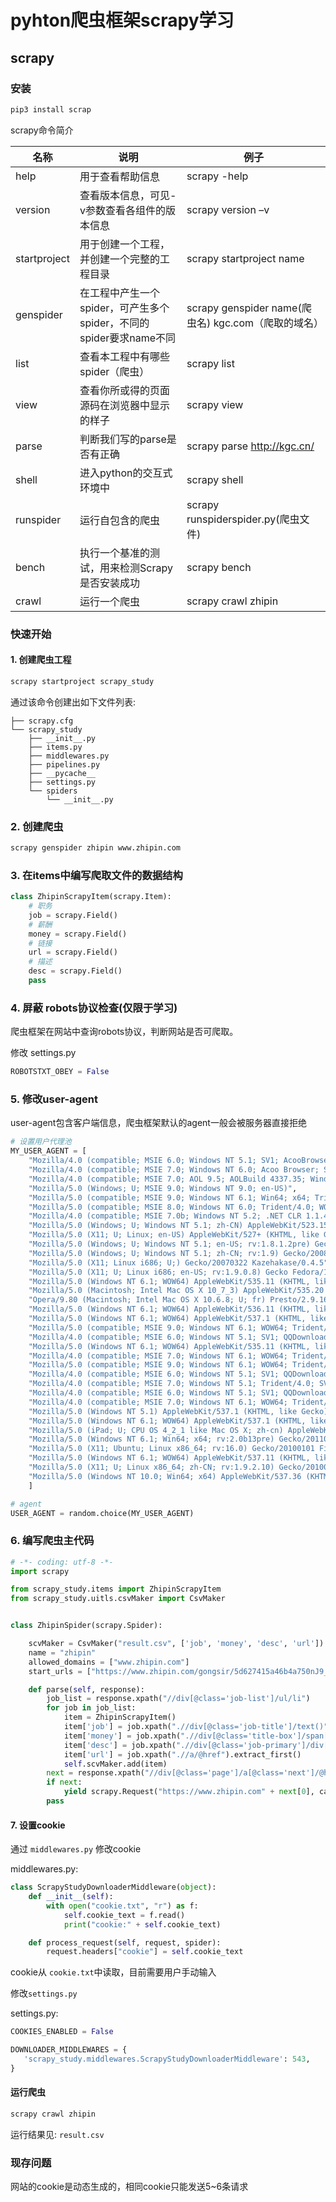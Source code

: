# pyhton爬虫框架scrapy学习

## scrapy

### 安装

```bash
pip3 install scrap
```

scrapy命令简介

| 名称         | 说明                                                         | 例子                                                |
| ------------ | ------------------------------------------------------------ | --------------------------------------------------- |
| help         | 用于查看帮助信息                                             | scrapy -help                                        |
| version      | 查看版本信息，可见-v参数查看各组件的版本信息                 | scrapy version –v                                   |
| startproject | 用于创建一个工程，并创建一个完整的工程目录                   | scrapy startproject name                            |
| genspider    | 在工程中产生一个spider，可产生多个spider，不同的spider要求name不同 | scrapy genspider name(爬虫名) kgc.com（爬取的域名） |
| list         | 查看本工程中有哪些spider（爬虫）                             | scrapy list                                         |
| view         | 查看你所或得的页面源码在浏览器中显示的样子                   | scrapy view                                         |
| parse        | 判断我们写的parse是否有正确                                  | scrapy parse http://kgc.cn/                         |
| shell        | 进入python的交互式环境中                                     | scrapy shell                                        |
| runspider    | 运行自包含的爬虫                                             | scrapy runspiderspider.py(爬虫文件)                 |
| bench        | 执行一个基准的测试，用来检测Scrapy是否安装成功               | scrapy bench                                        |
| crawl        | 运行一个爬虫                                             | scrapy crawl zhipin                                        |


### 快速开始

#### 1. 创建爬虫工程

```bash
scrapy startproject scrapy_study
```
通过该命令创建出如下文件列表:

```text
├── scrapy.cfg
└── scrapy_study
    ├── __init__.py
    ├── items.py
    ├── middlewares.py
    ├── pipelines.py
    ├── __pycache__
    ├── settings.py
    └── spiders
        └── __init__.py
```

### 2. 创建爬虫

```bash
scrapy genspider zhipin www.zhipin.com
```

### 3. 在items中编写爬取文件的数据结构

```python
class ZhipinScrapyItem(scrapy.Item):
    # 职务
    job = scrapy.Field()
    # 薪酬
    money = scrapy.Field()
    # 链接
    url = scrapy.Field()
    # 描述
    desc = scrapy.Field()
    pass
```

### 4. 屏蔽 robots协议检查(仅限于学习)

爬虫框架在网站中查询robots协议，判断网站是否可爬取。

修改 settings.py

```python
ROBOTSTXT_OBEY = False
```

### 5. 修改user-agent

user-agent包含客户端信息，爬虫框架默认的agent一般会被服务器直接拒绝

```python
# 设置用户代理池
MY_USER_AGENT = [
    "Mozilla/4.0 (compatible; MSIE 6.0; Windows NT 5.1; SV1; AcooBrowser; .NET CLR 1.1.4322; .NET CLR 2.0.50727)",
    "Mozilla/4.0 (compatible; MSIE 7.0; Windows NT 6.0; Acoo Browser; SLCC1; .NET CLR 2.0.50727; Media Center PC 5.0; .NET CLR 3.0.04506)",
    "Mozilla/4.0 (compatible; MSIE 7.0; AOL 9.5; AOLBuild 4337.35; Windows NT 5.1; .NET CLR 1.1.4322; .NET CLR 2.0.50727)",
    "Mozilla/5.0 (Windows; U; MSIE 9.0; Windows NT 9.0; en-US)",
    "Mozilla/5.0 (compatible; MSIE 9.0; Windows NT 6.1; Win64; x64; Trident/5.0; .NET CLR 3.5.30729; .NET CLR 3.0.30729; .NET CLR 2.0.50727; Media Center PC 6.0)",
    "Mozilla/5.0 (compatible; MSIE 8.0; Windows NT 6.0; Trident/4.0; WOW64; Trident/4.0; SLCC2; .NET CLR 2.0.50727; .NET CLR 3.5.30729; .NET CLR 3.0.30729; .NET CLR 1.0.3705; .NET CLR 1.1.4322)",
    "Mozilla/4.0 (compatible; MSIE 7.0b; Windows NT 5.2; .NET CLR 1.1.4322; .NET CLR 2.0.50727; InfoPath.2; .NET CLR 3.0.04506.30)",
    "Mozilla/5.0 (Windows; U; Windows NT 5.1; zh-CN) AppleWebKit/523.15 (KHTML, like Gecko, Safari/419.3) Arora/0.3 (Change: 287 c9dfb30)",
    "Mozilla/5.0 (X11; U; Linux; en-US) AppleWebKit/527+ (KHTML, like Gecko, Safari/419.3) Arora/0.6",
    "Mozilla/5.0 (Windows; U; Windows NT 5.1; en-US; rv:1.8.1.2pre) Gecko/20070215 K-Ninja/2.1.1",
    "Mozilla/5.0 (Windows; U; Windows NT 5.1; zh-CN; rv:1.9) Gecko/20080705 Firefox/3.0 Kapiko/3.0",
    "Mozilla/5.0 (X11; Linux i686; U;) Gecko/20070322 Kazehakase/0.4.5",
    "Mozilla/5.0 (X11; U; Linux i686; en-US; rv:1.9.0.8) Gecko Fedora/1.9.0.8-1.fc10 Kazehakase/0.5.6",
    "Mozilla/5.0 (Windows NT 6.1; WOW64) AppleWebKit/535.11 (KHTML, like Gecko) Chrome/17.0.963.56 Safari/535.11",
    "Mozilla/5.0 (Macintosh; Intel Mac OS X 10_7_3) AppleWebKit/535.20 (KHTML, like Gecko) Chrome/19.0.1036.7 Safari/535.20",
    "Opera/9.80 (Macintosh; Intel Mac OS X 10.6.8; U; fr) Presto/2.9.168 Version/11.52",
    "Mozilla/5.0 (Windows NT 6.1; WOW64) AppleWebKit/536.11 (KHTML, like Gecko) Chrome/20.0.1132.11 TaoBrowser/2.0 Safari/536.11",
    "Mozilla/5.0 (Windows NT 6.1; WOW64) AppleWebKit/537.1 (KHTML, like Gecko) Chrome/21.0.1180.71 Safari/537.1 LBBROWSER",
    "Mozilla/5.0 (compatible; MSIE 9.0; Windows NT 6.1; WOW64; Trident/5.0; SLCC2; .NET CLR 2.0.50727; .NET CLR 3.5.30729; .NET CLR 3.0.30729; Media Center PC 6.0; .NET4.0C; .NET4.0E; LBBROWSER)",
    "Mozilla/4.0 (compatible; MSIE 6.0; Windows NT 5.1; SV1; QQDownload 732; .NET4.0C; .NET4.0E; LBBROWSER)",
    "Mozilla/5.0 (Windows NT 6.1; WOW64) AppleWebKit/535.11 (KHTML, like Gecko) Chrome/17.0.963.84 Safari/535.11 LBBROWSER",
    "Mozilla/4.0 (compatible; MSIE 7.0; Windows NT 6.1; WOW64; Trident/5.0; SLCC2; .NET CLR 2.0.50727; .NET CLR 3.5.30729; .NET CLR 3.0.30729; Media Center PC 6.0; .NET4.0C; .NET4.0E)",
    "Mozilla/5.0 (compatible; MSIE 9.0; Windows NT 6.1; WOW64; Trident/5.0; SLCC2; .NET CLR 2.0.50727; .NET CLR 3.5.30729; .NET CLR 3.0.30729; Media Center PC 6.0; .NET4.0C; .NET4.0E; QQBrowser/7.0.3698.400)",
    "Mozilla/4.0 (compatible; MSIE 6.0; Windows NT 5.1; SV1; QQDownload 732; .NET4.0C; .NET4.0E)",
    "Mozilla/4.0 (compatible; MSIE 7.0; Windows NT 5.1; Trident/4.0; SV1; QQDownload 732; .NET4.0C; .NET4.0E; 360SE)",
    "Mozilla/4.0 (compatible; MSIE 6.0; Windows NT 5.1; SV1; QQDownload 732; .NET4.0C; .NET4.0E)",
    "Mozilla/4.0 (compatible; MSIE 7.0; Windows NT 6.1; WOW64; Trident/5.0; SLCC2; .NET CLR 2.0.50727; .NET CLR 3.5.30729; .NET CLR 3.0.30729; Media Center PC 6.0; .NET4.0C; .NET4.0E)",
    "Mozilla/5.0 (Windows NT 5.1) AppleWebKit/537.1 (KHTML, like Gecko) Chrome/21.0.1180.89 Safari/537.1",
    "Mozilla/5.0 (Windows NT 6.1; WOW64) AppleWebKit/537.1 (KHTML, like Gecko) Chrome/21.0.1180.89 Safari/537.1",
    "Mozilla/5.0 (iPad; U; CPU OS 4_2_1 like Mac OS X; zh-cn) AppleWebKit/533.17.9 (KHTML, like Gecko) Version/5.0.2 Mobile/8C148 Safari/6533.18.5",
    "Mozilla/5.0 (Windows NT 6.1; Win64; x64; rv:2.0b13pre) Gecko/20110307 Firefox/4.0b13pre",
    "Mozilla/5.0 (X11; Ubuntu; Linux x86_64; rv:16.0) Gecko/20100101 Firefox/16.0",
    "Mozilla/5.0 (Windows NT 6.1; WOW64) AppleWebKit/537.11 (KHTML, like Gecko) Chrome/23.0.1271.64 Safari/537.11",
    "Mozilla/5.0 (X11; U; Linux x86_64; zh-CN; rv:1.9.2.10) Gecko/20100922 Ubuntu/10.10 (maverick) Firefox/3.6.10",
    "Mozilla/5.0 (Windows NT 10.0; Win64; x64) AppleWebKit/537.36 (KHTML, like Gecko) Chrome/58.0.3029.110 Safari/537.36",
    ]

# agent
USER_AGENT = random.choice(MY_USER_AGENT)
```

### 6. 编写爬虫主代码

```python
# -*- coding: utf-8 -*-
import scrapy

from scrapy_study.items import ZhipinScrapyItem
from scrapy_study.uitls.csvMaker import CsvMaker


class ZhipinSpider(scrapy.Spider):

    scvMaker = CsvMaker("result.csv", ['job', 'money', 'desc', 'url'])
    name = "zhipin"
    allowed_domains = ["www.zhipin.com"]
    start_urls = ["https://www.zhipin.com/gongsir/5d627415a46b4a750nJ9_100000.html?page=1&ka=page-1"]

    def parse(self, response):
        job_list = response.xpath("//div[@class='job-list']/ul/li")
        for job in job_list:
            item = ZhipinScrapyItem()
            item['job'] = job.xpath(".//div[@class='job-title']/text()").extract_first()
            item['money'] = job.xpath(".//div[@class='title-box']/span[@class='red']/text()").extract_first()
            item['desc'] = job.xpath(".//div[@class='job-primary']/div[@class='info-primary']/p/text()").extract_first()
            item['url'] = job.xpath(".//a/@href").extract_first()
            self.scvMaker.add(item)
        next = response.xpath("//div[@class='page']/a[@class='next']/@href").extract()
        if next:
            yield scrapy.Request("https://www.zhipin.com" + next[0], callback=self.parse)
        pass
```

####

#### 7. 设置cookie
通过 `middlewares.py` 修改cookie

middlewares.py:
```python
class ScrapyStudyDownloaderMiddleware(object):
    def __init__(self):
        with open("cookie.txt", "r") as f:
            self.cookie_text = f.read()
            print("cookie:" + self.cookie_text)

    def process_request(self, request, spider):
        request.headers["cookie"] = self.cookie_text
```
cookie从 `cookie.txt`中读取，目前需要用户手动输入

修改`settings.py`

settings.py:
```python
COOKIES_ENABLED = False

DOWNLOADER_MIDDLEWARES = {
   'scrapy_study.middlewares.ScrapyStudyDownloaderMiddleware': 543,
}
```

#### 运行爬虫

```bash
scrapy crawl zhipin
```
运行结果见: `result.csv`

### 现存问题

网站的cookie是动态生成的，相同cookie只能发送5~6条请求
